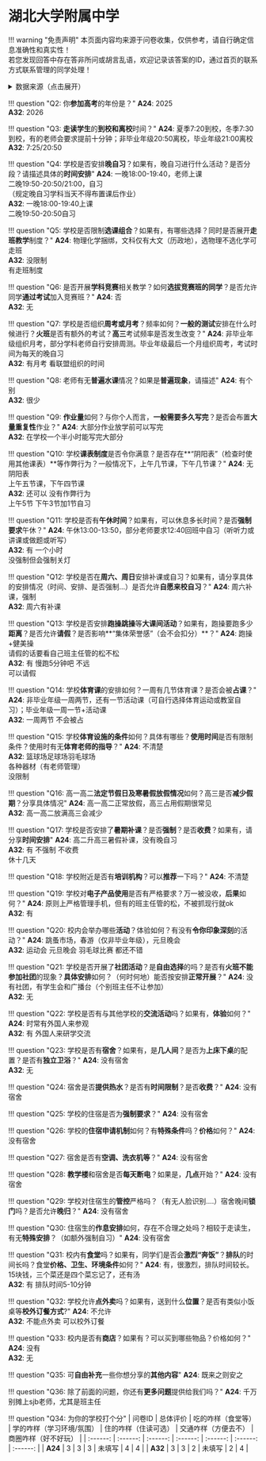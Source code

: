 # 湖北大学附属中学

!!! warning "免责声明"
    本页面内容均来源于问卷收集，仅供参考，请自行确定信息准确性和真实性！  
    若您发现回答中存在答非所问或胡言乱语，欢迎记录该答案的ID，通过首页的联系方式联系管理的同学处理！

<details><summary>数据来源（点击展开）</summary>
<ul>
<li><strong>24</strong>: 匿名 (2025-07)</li>
<li><strong>32</strong>: 匿名 (2025-07)</li>
</ul>
</details>

!!! question "Q2: 你**参加高考**的年份是？"
    **A24**: 2025  
    **A32**: 2026  

!!! question "Q3: **走读学生**的**到校和离校**时间？"
    **A24**: 夏季7:20到校，冬季7:30到校，有的老师会要求提前十分钟；非毕业年级20:50离校，毕业年级21:00离校  
    **A32**: 7:25/20:50  

!!! question "Q4: 学校是否安排**晚自习**？如果有，晚自习进行什么活动？是否分段？请描述具体的**时间安排**"
    **A24**: 一晚18:00-19:40，老师上课  
    二晚19:50-20:50/21:00，自习  
    （规定晚自习学科当天不得布置课后作业）  
    **A32**: 一晚18:00-19:40上课  
    二晚19:50-20:50自习  

!!! question "Q5: 学校是否限制**选课组合**？如果有，有哪些选择？同时是否展开**走班教学**制度？"
    **A24**: 物理化学捆绑，文科仅有大文（历政地），选物理不选化学可走班  
    **A32**: 没限制  
    有走班制度  

!!! question "Q6: 是否开展**学科竞赛**相关教学？如何**选拔竞赛班的同学**？是否允许同学**通过考试**加入竞赛班？"
    **A24**: 否  
    **A32**: 无  

!!! question "Q7: 学校是否组织**周考或月考**？频率如何？**一般的测试**安排在什么时候进行？**火班**是否有额外的考试？**高三**考试频率是否发生改变？"
    **A24**: 非毕业年级组织月考，部分学科老师自行安排周测。毕业年级最后一个月组织周考，考试时间为每天的晚自习  
    **A32**: 有月考 看联盟组织的时间  

!!! question "Q8: 老师有无**普遍水课**情况？如果是**普遍现象**，请描述"
    **A24**: 有个别  
    **A32**: 很少  

!!! question "Q9: **作业量**如何？与你个人而言，**一般需要多久写完**？是否会布置**大量重复性**作业？"
    **A24**: 大部分作业放学前可以写完  
    **A32**: 在学校一个半小时能写完大部分  

!!! question "Q10: 学校**课表制度**是否令你满意？是否存在**“阴阳表”（检查时使用其他课表）**等作弊行为？一般情况下，上午几节课，下午几节课？"
    **A24**: 无阴阳表  
    上午五节课，下午四节课  
    **A32**: 还可以 没有作弊行为  
    上午5节 下午3节加1节自习  

!!! question "Q11: 学校是否有**午休时间**？如果有，可以休息多长时间？是否**强制要求**午休？"
    **A24**: 午休13:00-13:50，部分老师要求12:40回班中自习（听听力或讲课或做题或听写）  
    **A32**: 有 一个小时  
    没强制但会强制关灯  

!!! question "Q12: 学校是否在**周六、周日**安排补课或自习？如果有，请分享具体的安排情况（时间、安排、是否强制...）是否允许**自愿来校自习**？"
    **A24**: 周六补课，强制  
    **A32**: 周六有补课  

!!! question "Q13: 学校是否安排**跑操跳操**等**大课间活动**？如果有，跑操要跑多少**距离**？是否允许**请假**？是否影响**“集体荣誉感”（会不会扣分）**？"
    **A24**: 跑操+健美操  
    请假的话要看自己班主任管的松不松  
    **A32**: 有 慢跑5分钟吧 不远  
    可以请假  

!!! question "Q14: 学校**体育课**的安排如何？一周有几节体育课？是否会被**占课**？"
    **A24**: 非毕业年级一周两节，还有一节活动课（可自行选择体育运动或教室自习）；毕业年级一周一节+活动课  
    **A32**: 一周两节 不会被占  

!!! question "Q15: 学校**体育设施的条件**如何？具体有哪些？**使用时间**是否有限制条件？使用时有无**体育老师的指导**？"
    **A24**: 不清楚  
    **A32**: 篮球场足球场羽毛球场  
    各种器材（有老师管理）  
    没限制  

!!! question "Q16: 高一高二**法定节假日及寒暑假放假情况**如何？高三是否**减少假期**？分享具体情况"
    **A24**: 高一高二正常放假，高三占用假期很常见  
    **A32**: 高一高二放满高三会减少  

!!! question "Q17: 学校是否安排了**暑期补课**？是否**强制**？是否**收费**？如果有，请分享**时间安排**"
    **A24**: 高二升高三暑假补课，没有晚自习  
    **A32**: 有 不强制 不收费  
    休十几天  

!!! question "Q18: 学校附近是否有**培训机构**？可以**推荐**一下吗？"
    **A24**: 不清楚  

!!! question "Q19: 学校对**电子产品使用**是否有严格要求？万一被没收，**后果**如何？"
    **A24**: 原则上严格管理手机，但有的班主任管的松，不被抓现行就ok  
    **A32**: 有  

!!! question "Q20: 校内会举办哪些**活动**？体验如何？有没有**令你印象深刻**的活动？"
    **A24**: 跳蚤市场，春游（仅非毕业年级），元旦晚会  
    **A32**: 运动会 元旦晚会 羽毛球比赛 都还不错  

!!! question "Q21: 学校是否开展了**社团活动**？是**自由选择**的吗？是否有**火班不能参加社团**的现象？**具体安排**如何？（何时何地）能否按安排**正常开展**？"
    **A24**: 没有社团，有学生会和广播台（个别班主任不让参加）  
    **A32**: 无  

!!! question "Q22: 学校是否有与其他学校的**交流活动**吗？如果有，**体验**如何？"
    **A24**: 时常有外国人来参观  
    **A32**: 有 外国人来研学交流  

!!! question "Q23: 学校是否有**宿舍**？如果有，是**几人间**？是否为**上床下桌**的配置？是否有**独立卫浴**？"
    **A24**: 没有宿舍  
    **A32**: 无  

!!! question "Q24: 宿舍是否**提供热水**？是否有**时间限制**？是否**收费**？"
    **A24**: 没有宿舍  

!!! question "Q25: 学校的住宿是否为**强制要求**？"
    **A24**: 没有宿舍  

!!! question "Q26: 学校的**住宿申请机制**如何？有**特殊条件**吗？**价格**如何？"
    **A24**: 没有宿舍  

!!! question "Q27: 宿舍是否有**空调、洗衣机等**？"
    **A24**: 没有宿舍  

!!! question "Q28: **教学楼**和宿舍是否**每天断电**？如果是，**几点**开始？"
    **A24**: 没有宿舍  

!!! question "Q29: 学校对住宿生的**管控**严格吗？（有无人脸识别....）宿舍晚间**锁门**吗？是否允许**晚归**？"
    **A24**: 没有宿舍  

!!! question "Q30: 住宿生的**作息安排**如何，存在不合理之处吗？相较于走读生，有无**特殊安排**？（如额外强制自习）"
    **A24**: 没有宿舍  

!!! question "Q31: 校内有**食堂**吗？如果有，同学们是否会**激烈“奔饭”**？**排队**的时间长吗？食堂**价格、卫生、环境条件**如何？"
    **A24**: 有，很激烈，排队时间较长。15块钱，三个菜还是四个菜忘记了，还有汤  
    **A32**: 有 排队时间5-10分钟  

!!! question "Q32: 学校允许**点外卖**吗？如果有，送到什么**位置**？是否有类似小饭桌等**校外订餐方式**?"
    **A24**: 不允许  
    **A32**: 不能点外卖  可以校外订餐  

!!! question "Q33: 校内是否有**商店**？如果有？可以买到哪些物品？价格如何？"
    **A24**: 没有  
    **A32**: 无  

!!! question "Q35: 可**自由补充**一些你想分享的**其他内容**"
    **A24**: 既来之则安之  

!!! question "Q36: 除了前面的问题，你还有**更多问题**提供给我们吗？"
    **A24**: 千万别摊上sjb老师，尤其是班主任  

!!! question "Q34: 为你的学校打个分"
    | 问卷ID | 总体评价 | 吃的咋样（食堂等） | 学的咋样（学习环境/氛围） | 住的咋样（住读可选） | 交通咋样（方便去不） | 商圈咋样（好不好玩） |
    | :------: | :------: | :------: | :------: | :------: | :------: | :------: |
    | **A24** | 3 | 3 | 3 | 未填写 | 4 | 4 |
    | **A32** | 3 | 3 | 2 | 未填写 | 2 | 4 |

